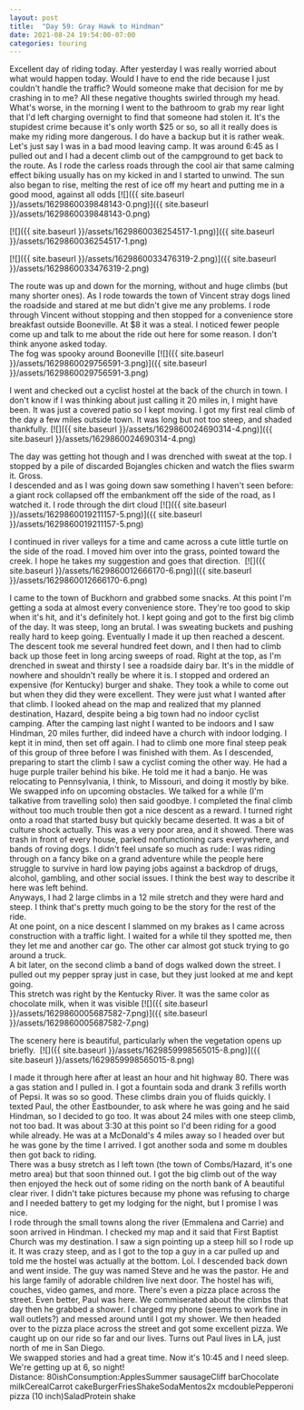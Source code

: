 ```yaml
---
layout: post
title:  "Day 59: Gray Hawk to Hindman"
date: 2021-08-24 19:54:00-07:00
categories: touring
---
```

Excellent day of riding today. After yesterday I was really worried about what would happen today. Would I have to end the ride because I just couldn't handle the traffic? Would someone make that decision for me by crashing in to me? All these negative thoughts swirled through my head. What's worse, in the morning I went to the bathroom to grab my rear light that I'd left charging overnight to find that someone had stolen it. It's the stupidest crime because it's only worth $25 or so, so all it really does is make my riding more dangerous. I do have a backup but it is rather weak. Let's just say I was in a bad mood leaving camp. It was around 6:45 as I pulled out and I had a decent climb out of the campground to get back to the route. As I rode the carless roads through the cool air that same calming effect biking usually has on my kicked in and I started to unwind. The sun also began to rise, melting the rest of ice off my heart and putting me in a good mood, against all odds
[![]({{ site.baseurl }}/assets/1629860039848143-0.png)]({{ site.baseurl }}/assets/1629860039848143-0.png)

[![]({{ site.baseurl }}/assets/1629860036254517-1.png)]({{ site.baseurl }}/assets/1629860036254517-1.png)

[![]({{ site.baseurl }}/assets/1629860033476319-2.png)]({{ site.baseurl }}/assets/1629860033476319-2.png)
  
The route was up and down for the morning, without and huge climbs (but many shorter ones). As I rode towards the town of Vincent stray dogs lined the roadside and stared at me but didn't give me any problems. I rode through Vincent without stopping and then stopped for a convenience store breakfast outside Booneville. At $8 it was a steal. I noticed fewer people come up and talk to me about the ride out here for some reason. I don't think anyone asked today.  
The fog was spooky around Booneville
[![]({{ site.baseurl }}/assets/1629860029756591-3.png)]({{ site.baseurl }}/assets/1629860029756591-3.png)
  
I went and checked out a cyclist hostel at the back of the church in town. I don't know if I was thinking about just calling it 20 miles in, I might have been. It was just a covered patio so I kept moving. I got my first real climb of the day a few miles outside town. It was long but not too steep, and shaded thankfully.
[![]({{ site.baseurl }}/assets/1629860024690314-4.png)]({{ site.baseurl }}/assets/1629860024690314-4.png)
  
The day was getting hot though and I was drenched with sweat at the top. I stopped by a pile of discarded Bojangles chicken and watch the flies swarm it. Gross.  
I descended and as I was going down saw something I haven't seen before: a giant rock collapsed off the embankment off the side of the road, as I watched it. I rode through the dirt cloud
[![]({{ site.baseurl }}/assets/1629860019211157-5.png)]({{ site.baseurl }}/assets/1629860019211157-5.png)
  
I continued in river valleys for a time and came across a cute little turtle on the side of the road. I moved him over into the grass, pointed toward the creek. I hope he takes my suggestion and goes that direction. 
[![]({{ site.baseurl }}/assets/1629860012666170-6.png)]({{ site.baseurl }}/assets/1629860012666170-6.png)
  
I came to the town of Buckhorn and grabbed some snacks. At this point I'm getting a soda at almost every convenience store. They're too good to skip when it's hit, and it's definitely hot. I kept going and got to the first big climb of the day. It was steep, long an brutal. I was sweating buckets and pushing really hard to keep going. Eventually I made it up then reached a descent. The descent took me several hundred feet down, and I then had to climb back up those feet in long arcing sweeps of road. Right at the top, as I'm drenched in sweat and thirsty I see a roadside dairy bar. It's in the middle of nowhere and shouldn't really be where it is. I stopped and ordered an expensive (for Kentucky) burger and shake. They took a while to come out but when they did they were excellent. They were just what I wanted after that climb. I looked ahead on the map and realized that my planned destination, Hazard, despite being a big town had no indoor cyclist camping. After the camping last night I wanted to be indoors and I saw Hindman, 20 miles further, did indeed have a church with indoor lodging. I kept it in mind, then set off again. I had to climb one more final steep peak of this group of three before I was finished with them. As I descended, preparing to start the climb I saw a cyclist coming the other way. He had a huge purple trailer behind his bike. He told me it had a banjo. He was relocating to Pennsylvania, I think, to Missouri, and doing it mostly by bike. We swapped info on upcoming obstacles. We talked for a while (I'm talkative from travelling solo) then said goodbye. I completed the final climb without too much trouble then got a nice descent as a reward. I turned right onto a road that started busy but quickly became deserted. It was a bit of culture shock actually. This was a very poor area, and it showed. There was trash in front of every house, parked nonfunctioning cars everywhere, and bands of roving dogs. I didn't feel unsafe so much as rude: I was riding through on a fancy bike on a grand adventure while the people here struggle to survive in hard low paying jobs against a backdrop of drugs, alcohol, gambling, and other social issues. I think the best way to describe it here was left behind.  
Anyways, I had 2 large climbs in a 12 mile stretch and they were hard and steep. I think that's pretty much going to be the story for the rest of the ride.   
At one point, on a nice descent I slammed on my brakes as I came across construction with a traffic light. I waited for a while til they spotted me, then they let me and another car go. The other car almost got stuck trying to go around a truck.  
A bit later, on the second climb a band of dogs walked down the street. I pulled out my pepper spray just in case, but they just looked at me and kept going.   
This stretch was right by the Kentucky River. It was the same color as chocolate milk, when it was visible
[![]({{ site.baseurl }}/assets/1629860005687582-7.png)]({{ site.baseurl }}/assets/1629860005687582-7.png)
  
The scenery here is beautiful, particularly when the vegetation opens up briefly. 
[![]({{ site.baseurl }}/assets/1629859998565015-8.png)]({{ site.baseurl }}/assets/1629859998565015-8.png)
  
I made it through here after at least an hour and hit highway 80. There was a gas station and I pulled in. I got a fountain soda and drank 3 refills worth of Pepsi. It was so so good. These climbs drain you of fluids quickly. I texted Paul, the other Eastbounder, to ask where he was going and he said Hindman, so I decided to go too. It was about 24 miles with one steep climb, not too bad. It was about 3:30 at this point so I'd been riding for a good while already. He was at a McDonald's 4 miles away so I headed over but he was gone by the time I arrived. I got another soda and some m doubles then got back to riding.   
There was a busy stretch as I left town (the town of Combs/Hazard, it's one metro area) but that soon thinned out. I got the big climb out of the way then enjoyed the heck out of some riding on the north bank of A beautiful clear river. I didn't take pictures because my phone was refusing to charge and I needed battery to get my lodging for the night, but I promise I was nice.   
I rode through the small towns along the river (Emmalena and Carrie) and soon arrived in Hindman. I checked my map and it said that First Baptist Church was my destination. I saw a sign pointing up a steep hill so I rode up it. It was crazy steep, and as I got to the top a guy in a car pulled up and told me the hostel was actually at the bottom. Lol. I descended back down and went inside. The guy was named Steve and he was the pastor. He and his large family of adorable children live next door. The hostel has wifi, couches, video games, and more. There's even a pizza place across the street. Even better, Paul was here. We commiserated about the climbs that day then he grabbed a shower. I charged my phone (seems to work fine in wall outlets?) and messed around until I got my shower. We then headed over to the pizza place across the street and got some excellent pizza. We caught up on our ride so far and our lives. Turns out Paul lives in LA, just north of me in San Diego.  
We swapped stories and had a great time. Now it's 10:45 and I need sleep. We're getting up at 6, so night!  
Distance: 80ishConsumption:ApplesSummer sausageCliff barChocolate milkCerealCarrot cakeBurgerFriesShakeSodaMentos2x mcdoublePepperoni pizza (10 inch)SaladProtein shake  

